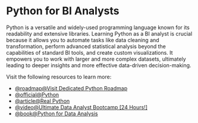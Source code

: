 # Python for BI Analysts

Python is a versatile and widely-used programming language known for its readability and extensive libraries. Learning Python as a BI analyst is crucial because it allows you to automate tasks like data cleaning and transformation, perform advanced statistical analysis beyond the capabilities of standard BI tools, and create custom visualizations. It empowers you to work with larger and more complex datasets, ultimately leading to deeper insights and more effective data-driven decision-making.

Visit the following resources to learn more:

- [@roadmap@Visit Dedicated Python Roadmap](https://roadmap.sh/python)
- [@official@Python](https://www.python.org/)
- [@article@Real Python](https://realpython.com/)
- [@video@Ultimate Data Analyst Bootcamp [24 Hours!]](https://www.youtube.com/watch?v=wQQR60KtnFY)
- [@book@Python for Data Analysis](https://datapot.vn/wp-content/uploads/2023/12/datapot.vn-Python-for-Data-Analysis.pdf?srsltid=AfmBOopeeuwebcpwD9crBjnMo3wchpUtvkz-g1T2Phi7FFyjkx7l5t9e)